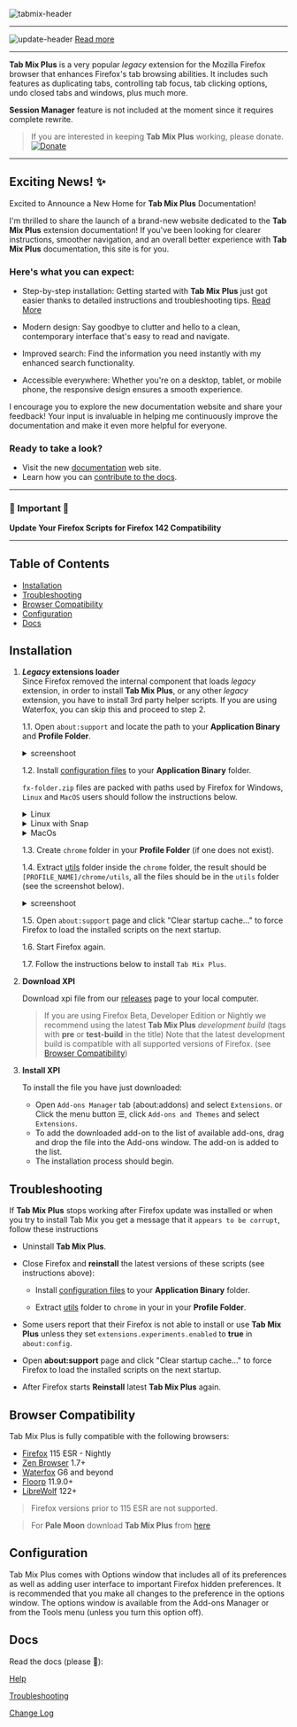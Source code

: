 ![tabmix-header](https://github.com/onemen/TabMixPlus/assets/3650909/232b1106-10ed-4b07-ab7d-53301167a694)

<hr />

![update-header](https://github.com/user-attachments/assets/bbc5b5bb-0e2e-47aa-a1c5-6310548d8d02)
[Read more](https://onemen.github.io/tabmixplus-docs/update)

<hr />

**Tab Mix Plus** is a very popular _legacy_ extension for the Mozilla Firefox browser that enhances Firefox's tab browsing abilities. It includes such features as duplicating tabs, controlling tab focus, tab clicking options, undo closed tabs and windows, plus much more.

**Session Manager** feature is not included at the moment since it requires complete rewrite.

>If you are interested in keeping **Tab Mix Plus** working, please donate.
[![Donate](https://img.shields.io/badge/Donate-PayPal-green.svg)](https://www.paypal.com/donate?hosted_button_id=W25388CZ3MNU8)

---

## Exciting News! ✨<!-- omit in toc -->
Excited to Announce a New Home for **Tab Mix Plus** Documentation!

I'm thrilled to share the launch of a brand-new website dedicated to the **Tab Mix Plus** extension documentation! If you've been looking for clearer instructions, smoother navigation, and an overall better experience with **Tab Mix Plus** documentation, this site is for you.

### Here's what you can expect:
- Step-by-step installation: Getting started with **Tab Mix Plus** just got easier thanks to detailed instructions and troubleshooting tips. [Read More](https://onemen.github.io/tabmixplus-docs/other/installation/)

- Modern design: Say goodbye to clutter and hello to a clean, contemporary interface that's easy to read and navigate.

- Improved search: Find the information you need instantly with my enhanced search functionality.

- Accessible everywhere: Whether you're on a desktop, tablet, or mobile phone, the responsive design ensures a smooth experience.

I encourage you to explore the new documentation website and share your feedback! Your input is invaluable in helping me continuously improve the documentation and make it even more helpful for everyone.

### Ready to take a look?
- Visit the new [documentation](https://onemen.github.io/tabmixplus-docs/) web site.
- Learn how you can [contribute to the docs](https://github.com/onemen/tabmixplus-docs).

---

### 🚨 Important 🚨<!-- omit in toc -->
**Update Your Firefox Scripts for Firefox 142 Compatibility**

---

## Table of Contents <!-- omit in toc -->

- [Installation](#installation)
- [Troubleshooting](#troubleshooting)
- [Browser Compatibility](#browser-compatibility)
- [Configuration](#configuration)
- [Docs](#docs)


## Installation

1. **_Legacy_ extensions loader**<br />
Since Firefox removed the internal component that loads _legacy_ extension, in order to install **Tab Mix Plus**, or any other _legacy_ extension, you have to install 3rd party helper scripts. If you are using Waterfox, you can skip this and proceed to step 2.

   1.1. Open `about:support` and locate the path to your **Application Binary** and **Profile Folder**.
   <details><summary>screenshoot</summary>

   ![firefox](https://github.com/onemen/TabMixPlus/assets/3650909/e39c4d4e-5bec-47fe-96d7-faba7fab24b2)
   </details>

   1.2. Install [configuration files](https://github.com/onemen/TabMixPlus/releases/download/dev-build/fx-folder.zip) to your **Application Binary** folder.

   `fx-folder.zip` files are packed with paths used by Firefox for Windows, `Linux` and `MacOS` users should follow the instructions below.
   <details>
     <summary>Linux</summary>

     **Note**:
     The default path to Firefox on Linux is typically `/usr/lib/firefox/`.

     **Verify the path**:

     Check the actual path to your Firefox **Application Binary**.
     If it differs from `/usr/lib/firefox/`, replace the path accordingly in the following instructions.

     **Copy the configuration files extracted from `fx-folder.zip`**:

     * copy `config.js` to `/usr/lib/firefox/config.js`
     * copy `config-prefs.js` to `/usr/lib/firefox/browser/defaults/preferences/config-prefs.js`
   </details>

   <details>
     <summary>Linux with Snap</summary>

     **Compatibility Note**:

     `Firefox snap for Linux` versions prior to 108 are not supported.

     **Instructions for Firefox snap 108 or newer**

     **Verify installation path**:

     If you're uncertain about the installation path of your Firefox snap, use the command `snap list firefox` in your terminal to check.

     **Copy the configuration files extracted from `fx-folder.zip`**:

     * copy `config.js` to `/etc/firefox/config.js`
     * copy `config-prefs.js` to `/etc/firefox/defaults/pref/config-prefs.js`


     **Create subfolders if necessary**

     If the folders /defaults or /pref don't exist within /etc/firefox/ create them.
   </details>

   <details>
     <summary>MacOs</summary>

     **Note**:

     The default path to Firefox on MacOs is typically `Firefox.app/Contents/Resources`.

     **Verify the path**:

     Check the actual path to your Firefox **Application Binary**.
     If it differs from `Firefox.app/Contents/Resources`, replace the path accordingly in the following instructions.

     **Copy the configuration files extracted from `fx-folder.zip`**:

     * copy `config.js` to `Firefox.app/Contents/Resources/config.js`
     * copy `config-prefs.js` to `Firefox.app/Contents/Resources/defaults/pref/config-prefs.js`
   </details>

   1.3. Create `chrome` folder in your **Profile Folder** (if one does not exist).

   1.4. Extract [utils](https://github.com/onemen/TabMixPlus/releases/download/dev-build/utils.zip) folder inside the `chrome` folder, the result should be `[PROFILE_NAME]/chrome/utils`, all the files should be in the `utils` folder (see the screenshot below).

   <details><summary>screenshoot</summary>

   ![firefox](https://github.com/onemen/TabMixPlus/assets/3650909/fc5da575-2c75-493e-8342-34f1142ece4a)
   </details>

   1.5. Open `about:support` page and click "Clear startup cache…" to force Firefox to load the installed scripts on the next startup.

   1.6. Start Firefox again.

   1.7. Follow the instructions below to install `Tab Mix Plus`.



1. **Download XPI**

    Download xpi file from our [releases](https://github.com/onemen/TabMixPlus/releases) page to your local computer.

    >If you are using Firefox Beta, Developer Edition or Nightly we recommend using the latest **Tab Mix Plus** _development build_ (tags with **pre** or **test-build** in the title)
     Note that the latest development build is compatible with all supported versions of Firefox. (see [Browser Compatibility](https://onemen.github.io/tabmixplus-docs/other/installation/#browser-compatibility))


1. **Install XPI**

   To install the file you have just downloaded:
   * Open `Add-ons Manager` tab (about:addons) and select `Extensions`.
     or
     Click the menu button ☰, click `Add-ons and Themes` and select `Extensions`.
   * To add the downloaded add-on to the list of available add-ons, drag and drop the file into the Add-ons window. The add-on is added to the list.
   * The installation process should begin.



## Troubleshooting

If <b>Tab Mix Plus</b> stops working after Firefox update was installed or when you try to install Tab Mix you get a message that it `appears to be corrupt`, follow these instructions

* Uninstall **Tab Mix Plus**.
* Close Firefox and **reinstall** the latest versions of these scripts (see instructions above):
  * Install [configuration files](https://github.com/onemen/TabMixPlus/releases/download/dev-build/fx-folder.zip) to your **Application Binary** folder.

  * Extract [utils](https://github.com/onemen/TabMixPlus/releases/download/dev-build/utils.zip) folder to `chrome` in your in your **Profile Folder**.

* Some users report that their Firefox is not able to install or use **Tab Mix Plus** unless they set `extensions.experiments.enabled` to **true** in `about:config`.

* Open <b>about:support</b> page and click "Clear startup cache…" to force Firefox to load the installed scripts on the next startup.</li>
* After Firefox starts **Reinstall** latest <b>Tab Mix Plus</b> again.



## Browser Compatibility

Tab Mix Plus is fully compatible with the following browsers:

  * [Firefox](https://www.mozilla.org/en-US/firefox/all/#product-desktop-release) 115 ESR - Nightly
  * [Zen Browser](https://zen-browser.app/) 1.7+
  * [Waterfox](https://www.waterfox.net/) G6 and beyond
  * [Floorp](https://floorp.app/) 11.9.0+
  * [LibreWolf](https://librewolf.net/) 122+

> Firefox versions prior to 115 ESR are not supported.

> For **Pale Moon** download **Tab Mix Plus** from [here](https://addons.palemoon.org/addon/tab-mix-plus/)



## Configuration

Tab Mix Plus comes with Options window that includes all of its preferences as well as adding user interface to important Firefox hidden preferences. It is recommended that you make all changes to the preference in the options window. The options window is available from the Add-ons Manager or from the Tools menu (unless you turn this option off).



## Docs

Read the docs (please 🙏):

[Help](https://onemen.github.io/tabmixplus-docs/help/links/)

[Troubleshooting](https://onemen.github.io/tabmixplus-docs/troubleshooting/tabmix-does-not-work/)

[Change Log](https://github.com/onemen/TabMixPlus/releases)
